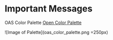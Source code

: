 # Important Messages

OAS Color Palette
[Open Color Palette](https://coolors.co/317b22-de1a1a-0d1821-fff8f0-23001e-f05d23)

![Image of Palette](oas_color_palette.png =250px)

